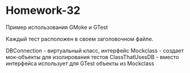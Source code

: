 # Homework-32
Пример использования GMoke и GTest

Каждый тест расположен в своем заголовочном файле.

DBConnection - виртуальный класс, интерфейс
Mockclass - создает мок-объекты для изолирования тестов
ClassThatUsesDB - вместо интерфейса использует для GTest объекты из Mockclass 